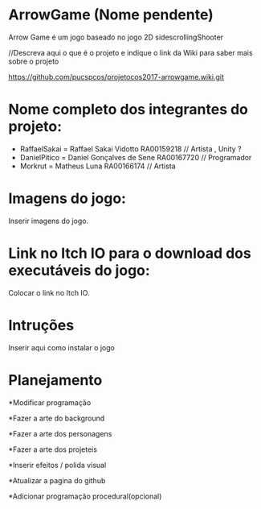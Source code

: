 # ArrowGame (Nome pendente)

Arrow Game é um jogo baseado no jogo 2D sidescrollingShooter

//Descreva aqui o que é o projeto e indique o link da Wiki para saber mais sobre o projeto

https://github.com/pucspcos/projetocos2017-arrowgame.wiki.git

# Nome completo dos integrantes do projeto:

* RaffaelSakai = Raffael Sakai Vidotto RA00159218 // Artista , Unity ?
* DanielPitico = Daniel Gonçalves de Sene RA00167720 // Programador
* Morkrut = Matheus Luna RA00166174 // Artista


# Imagens do jogo:

Inserir imagens do jogo.

# Link no Itch IO para o download dos executáveis do jogo:

Colocar o link no Itch IO.

# Intruções

Inserir aqui como instalar o jogo

# Planejamento

*Modificar programação

*Fazer a arte do background

*Fazer a arte dos personagens

*Fazer a arte dos projeteis

*Inserir efeitos / polida visual

*Atualizar a pagina do github

*Adicionar programação procedural(opcional)
